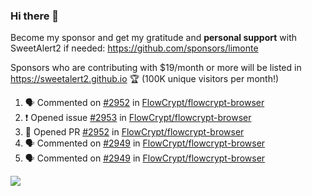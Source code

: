 ### Hi there 👋

Become my sponsor and get my gratitude and **personal support** with SweetAlert2 if needed: https://github.com/sponsors/limonte

Sponsors who are contributing with $19/month or more will be listed in https://sweetalert2.github.io 🏆 (100K unique visitors per month!)

<!--START_SECTION:activity-->
1. 🗣 Commented on [#2952](https://github.com//FlowCrypt/flowcrypt-browser/issues/2952) in [FlowCrypt/flowcrypt-browser](https://github.com//FlowCrypt/flowcrypt-browser)
2. ❗️ Opened issue [#2953](https://github.com//FlowCrypt/flowcrypt-browser/issues/2953) in [FlowCrypt/flowcrypt-browser](https://github.com//FlowCrypt/flowcrypt-browser)
3. 💪 Opened PR [#2952](https://github.com//FlowCrypt/flowcrypt-browser/pull/2952) in [FlowCrypt/flowcrypt-browser](https://github.com//FlowCrypt/flowcrypt-browser)
4. 🗣 Commented on [#2949](https://github.com//FlowCrypt/flowcrypt-browser/issues/2949) in [FlowCrypt/flowcrypt-browser](https://github.com//FlowCrypt/flowcrypt-browser)
5. 🗣 Commented on [#2949](https://github.com//FlowCrypt/flowcrypt-browser/issues/2949) in [FlowCrypt/flowcrypt-browser](https://github.com//FlowCrypt/flowcrypt-browser)
<!--END_SECTION:activity-->

![](https://github-readme-stats.vercel.app/api?username=limonte&theme=vue&show_icons=true)
